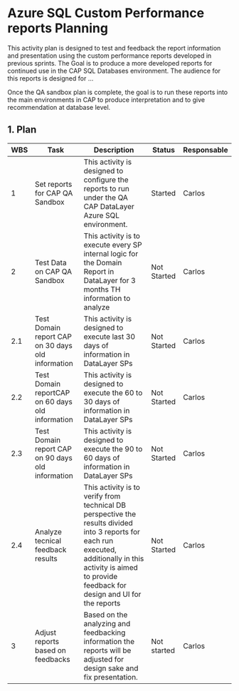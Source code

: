 # Azure SQL Custom Performance reports Planning

This activity plan is designed to test and feedback the report information and presentation using the custom performance reports developed in previous sprints.
The Goal is to produce a more developed reports for continued use in the CAP SQL Databases environment. 
The audience for this reports is designed for ...

Once the QA sandbox plan is complete, the goal is to run these reports into the main environments in CAP to produce interpretation and to give recommendation at database level.

## 1. Plan

|WBS|Task|Description|Status|Responsable|
|---|----|-----------|------|-----------|
|1|Set reports for CAP QA Sandbox|This activity is designed to configure the reports to run under the QA CAP DataLayer Azure SQL environment.|Started|Carlos|
|2|Test Data on CAP QA Sandbox|This activity is to execute every SP internal logic for the Domain Report in DataLayer for 3 months TH information to analyze|Not Started|Carlos|
|2.1|Test Domain report CAP on 30 days old  information|This activity is designed to execute last 30 days of information in DataLayer SPs| Not Started|Carlos|
|2.2|Test Domain reportCAP on 60 days old  information|This activity is designed to execute the 60 to 30 days of information in DataLayer SPs|Not Started|Carlos|
|2.3|Test Domain report CAP on 90 days old  information|This activity is designed to execute the 90 to 60 days of information in DataLayer SPs|Not Started|Carlos|
|2.4|Analyze tecnical feedback results|This activity is to verify from technical DB perspective the results divided into 3 reports for each run executed, additionally in this activity is aimed to provide feedback for design and UI for the reports|Not Started|Carlos
|3|Adjust reports based on feedbacks|Based on the analyzing and feedbacking information the reports will be adjusted for design sake and fix presentation.|Not started|Carlos
